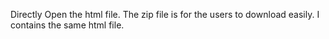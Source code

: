 Directly Open the html file.
The zip file is for the users to download easily. I contains the same html file.
